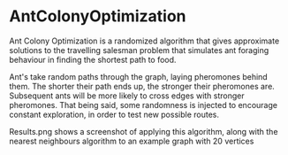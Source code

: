 # AntColonyOptimization

Ant Colony Optimization is a randomized algorithm that gives approximate solutions to the travelling salesman problem that simulates ant foraging behaviour in finding the shortest path to food.

Ant's take random paths through the graph, laying pheromones behind them. The shorter their path ends up, the stronger their pheromones are.
Subsequent ants will be more likely to cross edges with stronger pheromones. That being said, some randomness is injected to encourage constant exploration, in order to test new possible routes.

Results.png shows a screenshot of applying this algorithm, along with the nearest neighbours algorithm to an example graph with 20 vertices
